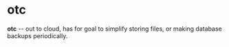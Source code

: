 # otc

**otc** -- out to cloud, has for goal to simplify storing files, or making database backups periodically.
